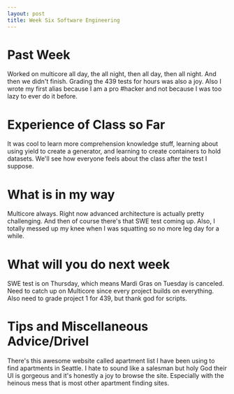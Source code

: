 ```yaml
---
layout: post
title: Week Six Software Engineering
---
```


# Past Week
Worked on multicore all day, the all night, then all day, then all night. And then we didn't finish. Grading the 439 tests for hours was also a joy. Also I wrote my first alias because I am a pro #hacker and not because I was too lazy to ever do it before.

# Experience of Class so Far
It was cool to learn more comprehension knowledge stuff, learning about using yield to create a generator, and learning to create containers to hold datasets. We'll see how everyone feels about the class after the test I suppose.

# What is in my way
Multicore always. Right now advanced architecture is actually pretty challenging. And then of course there's that SWE test coming up. Also, I totally messed up my knee when I was squatting so no more leg day for a while.

# What will you do next week
SWE test is on Thursday, which means Mardi Gras on Tuesday is canceled. Need to catch up on Multicore since every project builds on everything. Also need to grade project 1 for 439, but thank god for scripts.

# Tips and Miscellaneous Advice/Drivel
There's this awesome website called apartment list I have been using to find apartments in Seattle. I hate to sound like a salesman but holy God their UI is gorgeous and it's honestly a joy to browse the site. Especially with the heinous mess that is most other apartment finding sites.